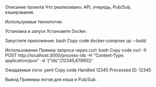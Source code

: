 Описание проекта
Что реализовано: API, очередь, Pub/Sub, кэширование.

Используемые технологии.

Установка и запуск
Установите Docker.

Запустите приложение:
bash
Copy code
docker-compose up --build

Использование
Пример запроса через curl:
bash
Copy code
curl -X POST http://localhost:3000/process-ids -H "Content-Type: application/json" -d '{"ids":[12345,67890]}'

Ожидаемые логи:
yaml
Copy code
Handled 12345
Processed ID: 12345

Вывод
Примеры логов для кэша и Pub/Sub.
